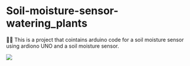 # Soil-moisture-sensor-watering_plants

🌱💧  This is a project that cointains arduino code for a soil moisture sensor using ardiono UNO and a soil moisture sensor.

![](https://github.com/abdalla-am/Soil-moisture-sensor-watering_plants/blob/main/Curcuits/project%20gif.gif)
